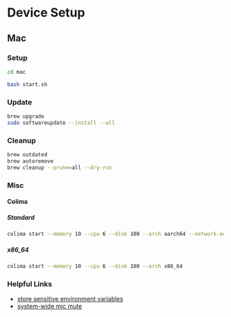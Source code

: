 # Device Setup

## Mac

### Setup

```zsh
cd mac

bash start.sh
```

### Update

```zsh
brew upgrade
sudo softwareupdate --install --all
```

### Cleanup

```zsh
brew outdated
brew autoremove
brew cleanup --prune=all --dry-run
```

### Misc

#### Colima

##### Standard

```bash
colima start --memory 10 --cpu 6 --disk 100 --arch aarch64 --network-address
```

##### x86_64

```bash
colima start --memory 10 --cpu 6 --disk 100 --arch x86_64
```

### Helpful Links

- [store sensitive environment variables](https://medium.com/@johnjjung/how-to-store-sensitive-environment-variables-on-macos-76bd5ba464f6)
- [system-wide mic mute](https://brett.cloud/mic-mute/)
